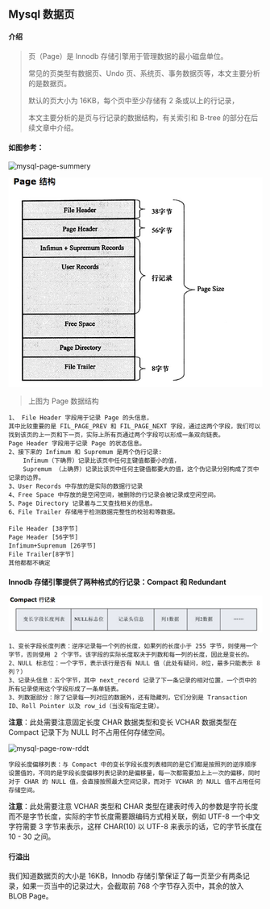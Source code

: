

## Mysql 数据页

#### 介绍

>  页（Page）是 Innodb 存储引擎用于管理数据的最小磁盘单位。
>
> 常见的页类型有数据页、Undo 页、系统页、事务数据页等，本文主要分析的是数据页。
>
> 默认的页大小为 16KB，每个页中至少存储有 2 条或以上的行记录，
>
> 本文主要分析的是页与行记录的数据结构，有关索引和 B-tree 的部分在后续文章中介绍。



#### 如图参考：

![mysql-page-summery](/Users/tianbeiping1/Documents/study/doucument/database/mysql/imgs/mysql-page-summery.png)

![mysql-page-dic](imgs/mysql-page-dic.png)



> 上图为 Page 数据结构

```
1、 File Header 字段用于记录 Page 的头信息，
其中比较重要的是 FIL_PAGE_PREV 和 FIL_PAGE_NEXT 字段，通过这两个字段，我们可以找到该页的上一页和下一页，实际上所有页通过两个字段可以形成一条双向链表。
Page Header 字段用于记录 Page 的状态信息。
2、接下来的 Infimum 和 Supremum 是两个伪行记录:
	Infimum（下确界）记录比该页中任何主键值都要小的值，
	Supremum （上确界）记录比该页中任何主键值都要大的值，这个伪记录分别构成了页中记录的边界。
3、User Records 中存放的是实际的数据行记录
4、Free Space 中存放的是空闲空间，被删除的行记录会被记录成空闲空间。
5、Page Directory 记录着与二叉查找相关的信息。
6、File Trailer 存储用于检测数据完整性的校验和等数据。

File Header [38字节]
Page Header [56字节]
Infimum+Supremum [26字节]
File Trailer[8字节]
其他都都不确定
```

#### Innodb 存储引擎提供了两种格式的行记录：Compact 和 Redundant

![mysql-page-row-cmpt](imgs/mysql-page-row-cmpt.png)

```
1、变长字段长度列表：逆序记录每一个列的长度，如果列的长度小于 255 字节，则使用一个字节，否则使用 2 个字节。该字段的实际长度取决于列数和每一列的长度，因此是变长的。
2、NULL 标志位：一个字节，表示该行是否有 NULL 值（此处有疑问，8位，最多只能表示 8 列？）
3、记录头信息：五个字节，其中 next_record 记录了下一条记录的相对位置，一个页中的所有记录使用这个字段形成了一条单链表。
3、列数据部分：除了记录每一列对应的数据外，还有隐藏列，它们分别是 Transaction ID、Roll Pointer 以及 row_id（当没有指定主键）。

```

**注意**：此处需要注意固定长度 CHAR 数据类型和变长 VCHAR 数据类型在 Compact 记录下为 NULL 时不占用任何存储空间。



![mysql-page-row-rddt](../img/mysql-page-row-rddt.png)

```
字段长度偏移列表：与 Compact 中的变长字段长度列表相同的是它们都是按照列的逆序顺序设置值的，不同的是字段长度偏移列表记录的是偏移量，每一次都需要加上上一次的偏移，同时对于 CHAR 的 NULL 值，会直接按照最大空间记录，而对于 VCHAR 的 NULL 值不占用任何存储空间。
```

**注意**：此处需要注意 VCHAR 类型和 CHAR 类型在建表时传入的参数是字符长度而不是字节长度，实际的字节长度需要跟编码方式相关联，例如 UTF-8 一个中文字符需要 3 字节来表示，这样 CHAR(10) 以 UTF-8 来表示的话，它的字节长度在 10 - 30 之间。



#### 行溢出

我们知道数据页的大小是 16KB，Innodb 存储引擎保证了每一页至少有两条记录，如果一页当中的记录过大，会截取前 768 个字节存入页中，其余的放入 BLOB Page。